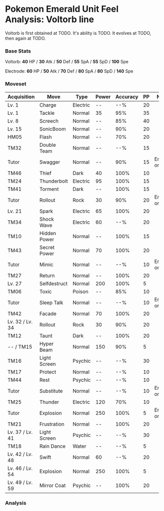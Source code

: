 # Pokemon Emerald Unit Feel Analysis: Voltorb line

Voltorb is first obtained at TODO. It's ability is TODO. It evolves at TODO, then again at TODO.

### Base Stats

Voltorb: **40** HP / **30** Atk / **50** Def / **55** SpA / **55** SpD / **100** Spe

Electrode: **60** HP / **50** Atk / **70** Def / **80** SpA / **80** SpD / **140** Spe

### Moveset

|Acquisition    |Move        |Type    |Power|Accuracy|PP |Notes                    |
|---            |---         |---     |---  |---     |---|---                      |
|Lv. 1          |Charge      |Electric|--   |--%     |20 |                         |
|Lv. 1          |Tackle      |Normal  |35   |95%     |35 |                         |
|Lv. 8          |Screech     |Normal  |--   |85%     |40 |                         |
|Lv. 15         |SonicBoom   |Normal  |--   |90%     |20 |                         |
|HM05           |Flash       |Normal  |--   |70%     |20 |                         |
|TM32           |Double Team |Normal  |--   |--%     |15 |                         |
|Tutor          |Swagger     |Normal  |--   |90%     |15 |Emerald only             |
|TM46           |Thief       |Dark    |40   |100%    |10 |                         |
|TM24           |Thunderbolt |Electric|95   |100%    |15 |                         |
|TM41           |Torment     |Dark    |--   |100%    |15 |                         |
|Tutor          |Rollout     |Rock    |30   |90%     |20 |Emerald only             |
|Lv. 21         |Spark       |Electric|65   |100%    |20 |                         |
|TM34           |Shock Wave  |Electric|60   |--%     |20 |                         |
|TM10           |Hidden Power|Normal  |--   |100%    |15 |                         |
|TM43           |Secret Power|Normal  |70   |100%    |20 |                         |
|Tutor          |Mimic       |Normal  |--   |--%     |10 |Emerald only             |
|TM27           |Return      |Normal  |--   |100%    |20 |                         |
|Lv. 27         |Selfdestruct|Normal  |200  |100%    |5  |                         |
|TM06           |Toxic       |Poison  |--   |85%     |10 |                         |
|Tutor          |Sleep Talk  |Normal  |--   |--%     |10 |Emerald only             |
|TM42           |Facade      |Normal  |70   |100%    |20 |                         |
|Lv. 32 / Lv. 34|Rollout     |Rock    |30   |90%     |20 |                         |
|TM12           |Taunt       |Dark    |--   |100%    |20 |                         |
|-- / TM15      |Hyper Beam  |Normal  |150  |90%     |5  |                         |
|TM16           |Light Screen|Psychic |--   |--%     |30 |                         |
|TM17           |Protect     |Normal  |--   |--%     |10 |                         |
|TM44           |Rest        |Psychic |--   |--%     |10 |                         |
|Tutor          |Substitute  |Normal  |--   |--%     |10 |Emerald only             |
|TM25           |Thunder     |Electric|120  |70%     |10 |                         |
|Tutor          |Explosion   |Normal  |250  |100%    |5  |Emerald only             |
|TM21           |Frustration |Normal  |--   |100%    |20 |                         |
|Lv. 37 / Lv. 41|Light Screen|Psychic |--   |--%     |30 |                         |
|TM18           |Rain Dance  |Water   |--   |--%     |5  |                         |
|Lv. 42 / Lv. 48|Swift       |Normal  |60   |--%     |20 |                         |
|Lv. 46 / Lv. 54|Explosion   |Normal  |250  |100%    |5  |                         |
|Lv. 49 / Lv. 59|Mirror Coat |Psychic |--   |100%    |20 |                         |

### Analysis
